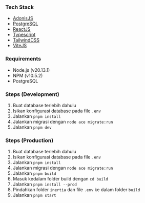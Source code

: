 ### Tech Stack

-   [AdonisJS](https://adonisjs.com/)
-   [PostgreSQL](https://postgresql.org/)
-   [ReactJS](https://react.dev/)
-   [Typescript](http://typescript.com/)
-   [TailwindCSS](https://tailwindcss.com/)
-   [ViteJS](https://vitejs.dev/)

### Requirements

-   Node.js (v20.13.1)
-   NPM (v10.5.2)
-   PostgreSQL

### Steps (Development)

1. Buat database terlebih dahulu
2. Isikan konfigurasi database pada file `.env`
3. Jalankan `pnpm install`
4. Jalankan migrasi dengan `node ace migrate:run`
5. Jalankan `pnpm dev`

### Steps (Production)

1. Buat database terlebih dahulu
2. Isikan konfigurasi database pada file `.env`
3. Jalankan `pnpm install`
4. Jalankan migrasi dengan `node ace migrate:run`
5. Jalankan `pnpm build`
6. Masuk kedalam folder build dengan `cd build`
7. Jalankan `pnpm install --prod`
8. Pindahkan folder `inertia` dan file `.env` ke dalam folder `build`
9. Jalankan `pnpm start`
